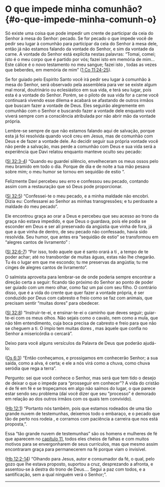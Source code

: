 # O que impede minha comunhão? {#o-que-impede-minha-comunh-o}

Só existe uma coisa que pode impedir um crente de participar da ceia do Senhor à mesa do Senhor: pecado. Se for pecado o que impede você de pedir seu lugar à comunhão para participar da ceia do Senhor à mesa dele, então já não estamos falando da vontade do Senhor, e sim da vontade da carne. A vontade do Senhor está explícita nestas palavras: “Tomai, comei; isto é o meu corpo que é partido por vós; fazei isto em memória de mim... Este cálice é o novo testamento no meu sangue; fazei isto , todas as vezes que beberdes, em memória de mim” ([1 Co 11:24-25](http://bibliaonline.com.br/acf/1co/11/24-25)).

Se for guiado pelo Espírito Santo você irá pedir seu lugar à comunhão à mesa do Senhor, será observado pela assembleia para ver se existe algum mal moral, doutrinário ou eclesiástico em sua vida, e terá seu lugar, pois esta é a vontade do Senhor. Porém, se o piloto de sua vida for a carne você continuará vivendo esse dilema e acabará se afastando de outros irmãos que buscam fazer a vontade de Deus. Eles seguirão alegremente em comunhão com o Senhor e buscando fazer a vontade dele enquanto você viverá sempre com a consciência atribulada por não abrir mão da vontade própria.

Lembre-se sempre de que não estamos falando aqui de salvação, porque esta já foi resolvida quando você creu em Jesus, mas de comunhão com Deus e de fazer a vontade dele. Ao decidir seguir sua própria vontade você não perde a salvação, mas perde a comunhão com Deus e sua vida será a experiência que Davi relatou enquanto manteve oculto seu pecado:

([Sl 32:3-4](http://bibliaonline.com.br/acf/sl/32/3-4)) “Quando eu guardei silêncio, envelheceram os meus ossos pelo meu bramido em todo o dia. Porque de dia e de noite a tua mão pesava sobre mim; o meu humor se tornou em sequidão de estio “.

Felizmente Davi percebeu seu erro e confessou seu pecado, contando assim com a restauração que só Deus pode proporcionar.

([Sl 32:5](http://bibliaonline.com.br/acf/sl/32/5)) “Confessei-te o meu pecado, e a minha maldade não encobri. Dizia eu: Confessarei ao Senhor as minhas transgressões; e tu perdoaste a maldade do meu pecado“.

Ele encontrou graça ao orar a Deus e percebeu que seu acesso ao trono da graça não estava impedido, e que Deus o guardava, pois ele podia se esconder em Deus e ser ali preservado da angústia que vinha de fora, já que a que vinha de dentro, de seu pecado não confessado, havia sido resolvida. Seu humor, que antes era “sequidão de estio” se transformou em “alegres cantos de livramento” :

([Sl 32:6-7](http://bibliaonline.com.br/acf/sl/32/6-7)) “Por isso, todo aquele que é santo orará a ti , a tempo de te poder achar; até no transbordar de muitas águas, estas não lhe chegarão. Tu és o lugar em que me escondo; tu me preservas da angústia; tu me cinges de alegres cantos de livramento“.

O salmista aproveita para lembrar-se de onde poderia sempre encontrar a direção certa a seguir: ficando tão próximo do Senhor ao ponto de poder ser guiado com um mero olhar, como faz um pai com seu filho. O contrário disso, que é a vida do crente que quer fazer a vontade própria, é ser conduzido por Deus com cabresto e freio como se faz com animais, que precisam sentir “muitas dores” para obedecer.

([Sl 32:8](http://bibliaonline.com.br/acf/sl/32/8)) “Instruir-te-ei, e ensinar-te-ei o caminho que deves seguir; guiar-te-ei com os meus olhos. Não sejais como o cavalo, nem como a mula, que não têm entendimento, cuja boca precisa de cabresto e freio para que não se cheguem a ti. O ímpio tem muitas dores , mas àquele que confia no Senhor a misericórdia o cercará”.

Deixo para você alguns versículos da Palavra de Deus que poderão ajudá-lo:

([Os 6:3](http://bibliaonline.com.br/acf/os/6/3)) “Então conheçamos, e prossigamos em conhecerão Senhor; a sua saída, como a alva, é certa; e ele a nós virá como a chuva, como chuva seródia que rega a terra”.

Pergunto: sei que você conhece o Senhor, mas será que tem tido o desejo de deixar o que o impede para “prosseguir em conhecer”? A vida do cristão é de fé em fé e se tropeçamos em algo não saímos do lugar, o que parece estar sendo seu problema (daí você dizer que seu “processo” é demorado em relação ao dos outros irmãos com os quais tem convivido).

([Hb 12:1](http://bibliaonline.com.br/acf/hb/12/1)) “Portanto nós também, pois que estamos rodeados de uma tão grande nuvem de testemunhas, deixemos todo o embaraço, e o pecado que tão de perto nos rodeia , e corramos com paciência a carreira que nos está proposta,”.

Essa “tão grande nuvem de testemunhas” são os homens e mulheres de fé que aparecem no [capítulo 11](http://bibliaonline.com.br/acf/hb/11), todos eles cheios de falhas e com muitos motivos para se envergonharem de seus currículos, mas que mesmo assim encontraram graça para permanecerem na fé porque viam o invisível.

([Hb 12:2-14](http://bibliaonline.com.br/acf/hb/12/2-14)) “Olhando para Jesus, autor e consumador da fé, o qual, pelo gozo que lhe estava proposto, suportou a cruz, desprezando a afronta, e assentou-se à destra do trono de Deus.... Segui a paz com todos, e a santificação, sem a qual ninguém verá o Senhor;”.

*****